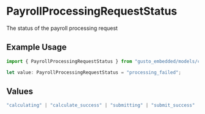 # PayrollProcessingRequestStatus

The status of the payroll processing request

## Example Usage

```typescript
import { PayrollProcessingRequestStatus } from "gusto_embedded/models/components";

let value: PayrollProcessingRequestStatus = "processing_failed";
```

## Values

```typescript
"calculating" | "calculate_success" | "submitting" | "submit_success" | "processing_failed"
```